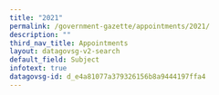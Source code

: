 ```yaml
---
title: "2021"
permalink: /government-gazette/appointments/2021/
description: ""
third_nav_title: Appointments
layout: datagovsg-v2-search
default_field: Subject
infotext: true
datagovsg-id: d_e4a81077a379326156b8a9444197ffa4
---
```

